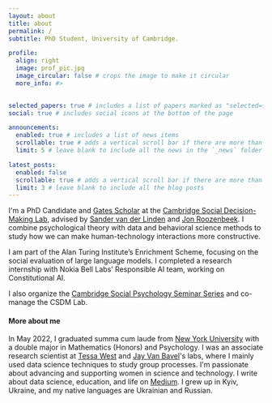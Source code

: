 ```yaml
---
layout: about
title: about
permalink: /
subtitle: PhD Student, University of Cambridge. 

profile:
  align: right
  image: prof_pic.jpg
  image_circular: false # crops the image to make it circular
  more_info: #>
  

selected_papers: true # includes a list of papers marked as "selected={true}"
social: true # includes social icons at the bottom of the page

announcements:
  enabled: true # includes a list of news items
  scrollable: true # adds a vertical scroll bar if there are more than 3 news items
  limit: 5 # leave blank to include all the news in the `_news` folder

latest_posts:
  enabled: false
  scrollable: true # adds a vertical scroll bar if there are more than 3 new posts items
  limit: 3 # leave blank to include all the blog posts
---
```


I'm a PhD Candidate and [Gates Scholar](https://www.gatescambridge.org) at the [Cambridge Social Decision-Making Lab](https://www.sdmlab.psychol.cam.ac.uk/staff/yara-kyrychenko), advised by [Sander van der Linden](https://www.sdmlab.psychol.cam.ac.uk/staff/prof-sander-van-der-linden) and [Jon Roozenbeek](https://www.kcl.ac.uk/people/jon-roozenbeek). I combine psychological theory with data and behavioral science methods to study how we can make human-technology interactions more constructive.

I am part of the Alan Turing Institute’s Enrichment Scheme, focusing on the social evaluation of large language models. I completed a research internship with Nokia Bell Labs’ Responsible AI team, working on Constitutional AI.

I also organize the [Cambridge Social Psychology Seminar Series](https://talks.cam.ac.uk/show/index/9110) and co-manage the CSDM Lab. 

#### More about me

In May 2022, I graduated summa cum laude from [New York University](https://www.nyu.edu) with a double major in Mathematics (Honors) and Psychology. I was an associate research scientist at [Tessa West](https://tessawestlab.hosting.nyu.edu) and [Jay Van Bavel](https://www.jayvanbavel.com/lab)'s labs, where I mainly used data science techniques to study group processes. I'm passionate about advancing and supporting women in science and technology. I write about data science, education, and life on [Medium](https://medium.com/@k.yara). I grew up in Kyiv, Ukraine, and my native languages are Ukrainian and Russian. 

